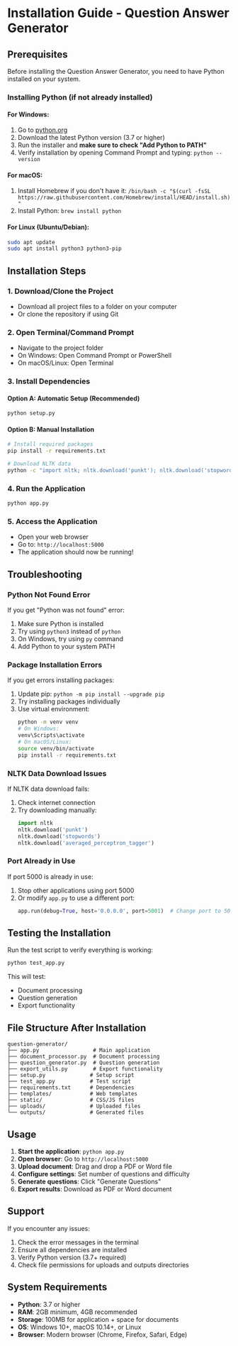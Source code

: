 # Installation Guide - Question Answer Generator

## Prerequisites

Before installing the Question Answer Generator, you need to have Python installed on your system.

### Installing Python (if not already installed)

#### For Windows:
1. Go to [python.org](https://www.python.org/downloads/)
2. Download the latest Python version (3.7 or higher)
3. Run the installer and **make sure to check "Add Python to PATH"**
4. Verify installation by opening Command Prompt and typing: `python --version`

#### For macOS:
1. Install Homebrew if you don't have it: `/bin/bash -c "$(curl -fsSL https://raw.githubusercontent.com/Homebrew/install/HEAD/install.sh)"`
2. Install Python: `brew install python`

#### For Linux (Ubuntu/Debian):
```bash
sudo apt update
sudo apt install python3 python3-pip
```

## Installation Steps

### 1. Download/Clone the Project
- Download all project files to a folder on your computer
- Or clone the repository if using Git

### 2. Open Terminal/Command Prompt
- Navigate to the project folder
- On Windows: Open Command Prompt or PowerShell
- On macOS/Linux: Open Terminal

### 3. Install Dependencies

#### Option A: Automatic Setup (Recommended)
```bash
python setup.py
```

#### Option B: Manual Installation
```bash
# Install required packages
pip install -r requirements.txt

# Download NLTK data
python -c "import nltk; nltk.download('punkt'); nltk.download('stopwords'); nltk.download('averaged_perceptron_tagger')"
```

### 4. Run the Application
```bash
python app.py
```

### 5. Access the Application
- Open your web browser
- Go to: `http://localhost:5000`
- The application should now be running!

## Troubleshooting

### Python Not Found Error
If you get "Python was not found" error:
1. Make sure Python is installed
2. Try using `python3` instead of `python`
3. On Windows, try using `py` command
4. Add Python to your system PATH

### Package Installation Errors
If you get errors installing packages:
1. Update pip: `python -m pip install --upgrade pip`
2. Try installing packages individually
3. Use virtual environment:
   ```bash
   python -m venv venv
   # On Windows:
   venv\Scripts\activate
   # On macOS/Linux:
   source venv/bin/activate
   pip install -r requirements.txt
   ```

### NLTK Data Download Issues
If NLTK data download fails:
1. Check internet connection
2. Try downloading manually:
   ```python
   import nltk
   nltk.download('punkt')
   nltk.download('stopwords')
   nltk.download('averaged_perceptron_tagger')
   ```

### Port Already in Use
If port 5000 is already in use:
1. Stop other applications using port 5000
2. Or modify `app.py` to use a different port:
   ```python
   app.run(debug=True, host='0.0.0.0', port=5001)  # Change port to 5001
   ```

## Testing the Installation

Run the test script to verify everything is working:
```bash
python test_app.py
```

This will test:
- Document processing
- Question generation
- Export functionality

## File Structure After Installation

```
question-generator/
├── app.py                 # Main application
├── document_processor.py  # Document processing
├── question_generator.py  # Question generation
├── export_utils.py        # Export functionality
├── setup.py              # Setup script
├── test_app.py           # Test script
├── requirements.txt      # Dependencies
├── templates/            # Web templates
├── static/               # CSS/JS files
├── uploads/              # Uploaded files
└── outputs/              # Generated files
```

## Usage

1. **Start the application**: `python app.py`
2. **Open browser**: Go to `http://localhost:5000`
3. **Upload document**: Drag and drop a PDF or Word file
4. **Configure settings**: Set number of questions and difficulty
5. **Generate questions**: Click "Generate Questions"
6. **Export results**: Download as PDF or Word document

## Support

If you encounter any issues:
1. Check the error messages in the terminal
2. Ensure all dependencies are installed
3. Verify Python version (3.7+ required)
4. Check file permissions for uploads and outputs directories

## System Requirements

- **Python**: 3.7 or higher
- **RAM**: 2GB minimum, 4GB recommended
- **Storage**: 100MB for application + space for documents
- **OS**: Windows 10+, macOS 10.14+, or Linux
- **Browser**: Modern browser (Chrome, Firefox, Safari, Edge)
